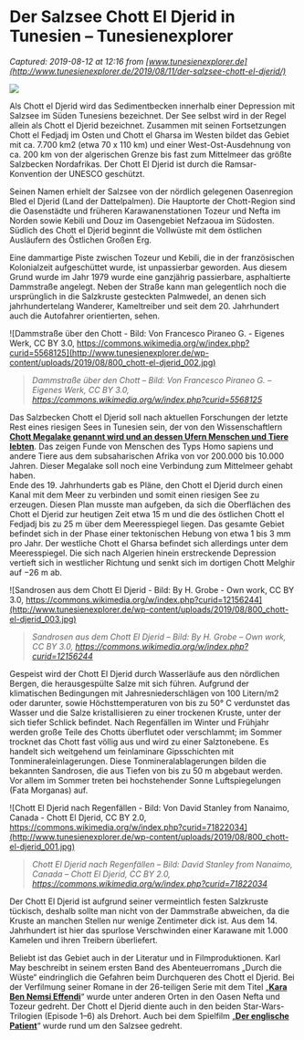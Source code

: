 # Der Salzsee Chott El Djerid in Tunesien – Tunesienexplorer

_Captured: 2019-08-12 at 12:16 from [www.tunesienexplorer.de](http://www.tunesienexplorer.de/2019/08/11/der-salzsee-chott-el-djerid/)_

![](http://www.tunesienexplorer.de/wp-content/uploads/2019/08/800_chott-el-djerid_sat2.jpg)

Als Chott el Djerid wird das Sedimentbecken innerhalb einer Depression mit Salzsee im Süden Tunesiens bezeichnet. Der See selbst wird in der Regel allein als Chott el Djerid bezeichnet. Zusammen mit seinen Fortsetzungen Chott el Fedjadj im Osten und Chott el Gharsa im Westen bildet das Gebiet mit ca. 7.700 km2 (etwa 70 x 110 km) und einer West-Ost-Ausdehnung von ca. 200 km von der algerischen Grenze bis fast zum Mittelmeer das größte Salzbecken Nordafrikas. Der Chott El Djerid ist durch die Ramsar-Konvention der UNESCO geschützt.

Seinen Namen erhielt der Salzsee von der nördlich gelegenen Oasenregion Bled el Djerid (Land der Dattelpalmen). Die Hauptorte der Chott-Region sind die Oasenstädte und früheren Karawanenstationen Tozeur und Nefta im Norden sowie Kebili und Douz im Oasengebiet Nefzaoua im Südosten. Südlich des Chott el Djerid beginnt die Vollwüste mit dem östlichen Ausläufern des Östlichen Großen Erg.

Eine dammartige Piste zwischen Tozeur und Kebili, die in der französischen Kolonialzeit aufgeschüttet wurde, ist unpassierbar geworden. Aus diesem Grund wurde im Jahr 1979 wurde eine ganzjährig passierbare, asphaltierte Dammstraße angelegt. Neben der Straße kann man gelegentlich noch die ursprünglich in die Salzkruste gesteckten Palmwedel, an denen sich jahrhundertelang Wanderer, Kameltreiber und seit dem 20. Jahrhundert auch die Autofahrer orientierten, sehen.

![Dammstraße über den Chott - Bild: Von Francesco Piraneo G. - Eigenes Werk, CC BY 3.0, https://commons.wikimedia.org/w/index.php?curid=5568125](http://www.tunesienexplorer.de/wp-content/uploads/2019/08/800_chott-el-djerid_002.jpg)

> _Dammstraße über den Chott – Bild: Von Francesco Piraneo G. – Eigenes Werk, CC BY 3.0, https://commons.wikimedia.org/w/index.php?curid=5568125_

Das Salzbecken Chott el Djerid soll nach aktuellen Forschungen der letzte Rest eines riesigen Sees in Tunesien sein, der von den Wissenschaftlern **[Chott Megalake genannt wird und an dessen Ufern Menschen und Tiere lebten](http://www.tunesienexplorer.de/2017/03/25/archaeologie-forscher-finden-menschlichen-korridor-durch-tunesien/)**. Das zeigen Funde von Menschen des Typs Homo sapiens und andere Tiere aus dem subsaharischen Afrika von vor 200.000 bis 10.000 Jahren. Dieser Megalake soll noch eine Verbindung zum Mittelmeer gehabt haben.  
Ende des 19. Jahrhunderts gab es Pläne, den Chott el Djerid durch einen Kanal mit dem Meer zu verbinden und somit einen riesigen See zu erzeugen. Diesen Plan musste man aufgeben, da sich die Oberflächen des Chott el Djerid zur heutigen Zeit etwa 15 m und die des östlichen Chott el Fedjadj bis zu 25 m über dem Meeresspiegel liegen. Das gesamte Gebiet befindet sich in der Phase einer tektonischen Hebung von etwa 1 bis 3 mm pro Jahr. Der westliche Chott el Gharsa befindet sich allerdings unter dem Meeresspiegel. Die sich nach Algerien hinein erstreckende Depression vertieft sich in westlicher Richtung und senkt sich im dortigen Chott Melghir auf −26 m ab.

![Sandrosen aus dem Chott El Djerid - Bild: By H. Grobe - Own work, CC BY 3.0, https://commons.wikimedia.org/w/index.php?curid=12156244](http://www.tunesienexplorer.de/wp-content/uploads/2019/08/800_chott-el-djerid_003.jpg)

> _Sandrosen aus dem Chott El Djerid – Bild: By H. Grobe – Own work, CC BY 3.0, https://commons.wikimedia.org/w/index.php?curid=12156244_

Gespeist wird der Chott El Djerid durch Wasserläufe aus den nördlichen Bergen, die herausgespülte Salze mit sich führen. Aufgrund der klimatischen Bedingungen mit Jahresniederschlägen von 100 Litern/m2 oder darunter, sowie Höchsttemperaturen von bis zu 50° C verdunstet das Wasser und die Salze kristallisieren zu einer trockenen Kruste, unter der sich tiefer Schlick befindet. Nach Regenfällen im Winter und Frühjahr werden große Teile des Chotts überflutet oder verschlammt; im Sommer trocknet das Chott fast völlig aus und wird zu einer Salztonebene. Es handelt sich weitgehend um feinlaminare Gipsschichten mit Tonmineraleinlagerungen. Diese Tonmineralablagerungen bilden die bekannten Sandrosen, die aus Tiefen von bis zu 50 m abgebaut werden.  Vor allem im Sommer treten bei hochstehender Sonne Luftspiegelungen (Fata Morganas) auf.

![Chott El Djerid nach Regenfällen - Bild: Von David Stanley from Nanaimo, Canada - Chott El Djerid, CC BY 2.0, https://commons.wikimedia.org/w/index.php?curid=71822034](http://www.tunesienexplorer.de/wp-content/uploads/2019/08/800_chott-el-djerid_001.jpg)

> _Chott El Djerid nach Regenfällen – Bild: David Stanley from Nanaimo, Canada – Chott El Djerid, CC BY 2.0, https://commons.wikimedia.org/w/index.php?curid=71822034_

Der Chott El Djerid ist aufgrund seiner vermeintlich festen Salzkruste tückisch, deshalb sollte man nicht von der Dammstraße abweichen, da die Kruste an manchen Stellen nur wenige Zentimeter dick ist. Aus dem 14. Jahrhundert ist hier das spurlose Verschwinden einer Karawane mit 1.000 Kamelen und ihren Treibern überliefert.

Beliebt ist das Gebiet auch in der Literatur und in Filmproduktionen. Karl May beschreibt in seinem ersten Band des Abenteuerromans „Durch die Wüste“ eindringlich die Gefahren beim Durchqueren des Chott el Djerid. Bei der Verfilmung seiner Romane in der 26-teiligen Serie mit dem Titel „**[Kara Ben Nemsi Effendi](http://www.tunesienexplorer.de/2018/10/09/drehort-tunesien-kara-ben-nemsi-effendi-tv-serie/)**“ wurde unter anderen Orten in den Oasen Nefta und Tozeur gedreht. Der Chott el Djerid diente auch in den beiden Star-Wars-Trilogien (Episode 1–6) als Drehort. Auch bei dem Spielfilm „**[Der englische Patient](http://www.tunesienexplorer.de/2019/05/01/drehort-tunesien-der-englische-patient-spielfilm-aus-dem-jahr-1996/)**“ wurde rund um den Salzsee gedreht.
